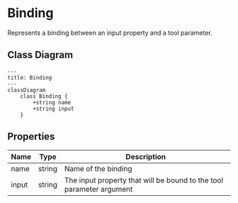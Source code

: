 # Binding

Represents a binding between an input property and a tool parameter.

## Class Diagram

```mermaid
---
title: Binding
---
classDiagram
    class Binding {
        +string name
        +string input
    }
```





## Properties

| Name | Type | Description |
| ---- | ---- | ----------- |
| name | string | Name of the binding  |
| input | string | The input property that will be bound to the tool parameter argument  |



